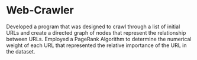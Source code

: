# Web-Crawler
  Developed a program that was designed to crawl through a list of initial URLs and create a directed graph of nodes that represent the  relationship between URLs. Employed a PageRank Algorithm to determine the numerical weight of each URL that represented the relative  importance of the URL in the dataset.
